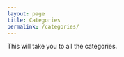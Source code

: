 ```yaml
---
layout: page
title: Categories
permalink: /categories/
---
```


This will take you to all the categories.
